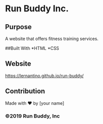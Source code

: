 # Run Buddy Inc.

## Purpose
A website that offers fitness training services.

##Built With
*HTML
*CSS

## Website
https://lernantino.github.io/run-buddy/

## Contribution
Made with ❤️ by [your name]

### ©️2019 Run Buddy, Inc
